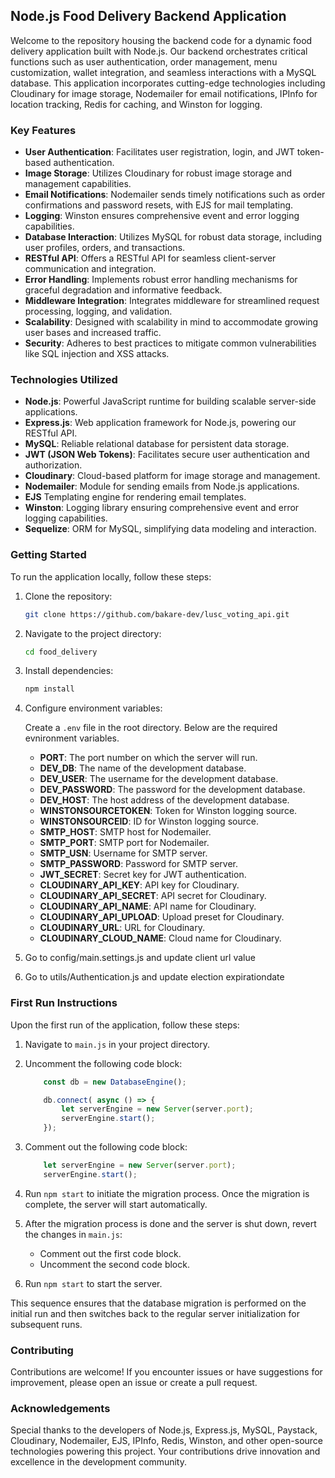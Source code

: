 ## Node.js Food Delivery Backend Application

Welcome to the repository housing the backend code for a dynamic food delivery application built with Node.js. Our backend orchestrates critical functions such as user authentication, order management, menu customization, wallet integration, and seamless interactions with a MySQL database. This application incorporates cutting-edge technologies including Cloudinary for image storage, Nodemailer for email notifications, IPInfo for location tracking, Redis for caching, and Winston for logging.

### Key Features

- **User Authentication**: Facilitates user registration, login, and JWT token-based authentication.
- **Image Storage**: Utilizes Cloudinary for robust image storage and management capabilities.
- **Email Notifications**: Nodemailer sends timely notifications such as order confirmations and password resets, with EJS for mail templating.
- **Logging**: Winston ensures comprehensive event and error logging capabilities.
- **Database Interaction**: Utilizes MySQL for robust data storage, including user profiles, orders, and transactions.
- **RESTful API**: Offers a RESTful API for seamless client-server communication and integration.
- **Error Handling**: Implements robust error handling mechanisms for graceful degradation and informative feedback.
- **Middleware Integration**: Integrates middleware for streamlined request processing, logging, and validation.
- **Scalability**: Designed with scalability in mind to accommodate growing user bases and increased traffic.
- **Security**: Adheres to best practices to mitigate common vulnerabilities like SQL injection and XSS attacks.

### Technologies Utilized

- **Node.js**: Powerful JavaScript runtime for building scalable server-side applications.
- **Express.js**: Web application framework for Node.js, powering our RESTful API.
- **MySQL**: Reliable relational database for persistent data storage.
- **JWT (JSON Web Tokens)**: Facilitates secure user authentication and authorization.
- **Cloudinary**: Cloud-based platform for image storage and management.
- **Nodemailer**: Module for sending emails from Node.js applications.
- **EJS** Templating engine for rendering email templates.
- **Winston**: Logging library ensuring comprehensive event and error logging capabilities.
- **Sequelize**: ORM for MySQL, simplifying data modeling and interaction.

### Getting Started

To run the application locally, follow these steps:

1. Clone the repository:

    ```bash
    git clone https://github.com/bakare-dev/lusc_voting_api.git
    ```

2. Navigate to the project directory:

    ```bash
    cd food_delivery
    ```

3. Install dependencies:

    ```bash
    npm install
    ```

4. Configure environment variables:

    Create a `.env` file in the root directory. Below are the required evnironment variables.

    - **PORT**: The port number on which the server will run.
    - **DEV_DB**: The name of the development database.
    - **DEV_USER**: The username for the development database.
    - **DEV_PASSWORD**: The password for the development database.
    - **DEV_HOST**: The host address of the development database.
    - **WINSTONSOURCETOKEN**: Token for Winston logging source.
    - **WINSTONSOURCEID**: ID for Winston logging source.
    - **SMTP_HOST**: SMTP host for Nodemailer.
    - **SMTP_PORT**: SMTP port for Nodemailer.
    - **SMTP_USN**: Username for SMTP server.
    - **SMTP_PASSWORD**: Password for SMTP server.
    - **JWT_SECRET**: Secret key for JWT authentication.
    - **CLOUDINARY_API_KEY**: API key for Cloudinary.
    - **CLOUDINARY_API_SECRET**: API secret for Cloudinary.
    - **CLOUDINARY_API_NAME**: API name for Cloudinary.
    - **CLOUDINARY_API_UPLOAD**: Upload preset for Cloudinary.
    - **CLOUDINARY_URL**: URL for Cloudinary.
    - **CLOUDINARY_CLOUD_NAME**: Cloud name for Cloudinary.

5. Go to config/main.settings.js and update client url value

6. Go to utils/Authentication.js and update election expirationdate

### First Run Instructions

Upon the first run of the application, follow these steps:

1. Navigate to `main.js` in your project directory.

2. Uncomment the following code block:
    ```javascript
        const db = new DatabaseEngine();

        db.connect( async () => {
            let serverEngine = new Server(server.port);
            serverEngine.start();
        });
    ```
3. Comment out the following code block:
    ```javascript
        let serverEngine = new Server(server.port);
        serverEngine.start();
    ```

4. Run `npm start` to initiate the migration process. Once the migration is complete, the server will start automatically.

5. After the migration process is done and the server is shut down, revert the changes in `main.js`:
    - Comment out the first code block.
    - Uncomment the second code block.

6. Run `npm start` to start the server.

This sequence ensures that the database migration is performed on the initial run and then switches back to the regular server initialization for subsequent runs.

### Contributing

Contributions are welcome! If you encounter issues or have suggestions for improvement, please open an issue or create a pull request.

### Acknowledgements

Special thanks to the developers of Node.js, Express.js, MySQL, Paystack, Cloudinary, Nodemailer, EJS, IPInfo, Redis, Winston, and other open-source technologies powering this project. Your contributions drive innovation and excellence in the development community.